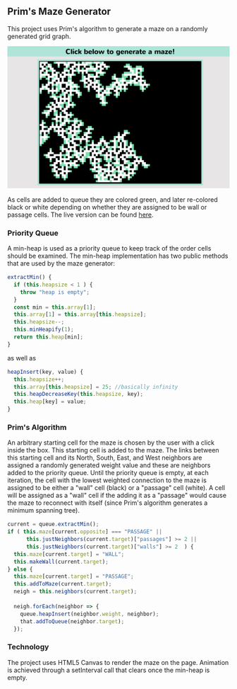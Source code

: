 ## Prim's Maze Generator

This project uses Prim's algorithm to generate a maze on a randomly generated grid graph.

![maze_in_progress](./maze_in_progress.png)

As cells are added to queue they are colored green, and later re-colored black or white depending on whether they are assigned to be wall or passage cells. The live version can be found [here](https://revillan.github.io/maze_generator/).

### Priority Queue

A min-heap is used as a priority queue to keep track of the order cells should be examined. The min-heap implementation has two public methods that are used by the maze generator:

```javascript
extractMin() {
  if (this.heapsize < 1 ) {
    throw "heap is empty";
  }
  const min = this.array[1];
  this.array[1] = this.array[this.heapsize];
  this.heapsize--;
  this.minHeapify(1);
  return this.heap[min];
}
```
as well as

```javascript
heapInsert(key, value) {
  this.heapsize++;
  this.array[this.heapsize] = 25; //basically infinity
  this.heapDecreaseKey(this.heapsize, key);
  this.heap[key] = value;
}
```

### Prim's Algorithm

An arbitrary starting cell for the maze is chosen by the user with a click inside the box. This starting cell is added to the maze. The links between this starting cell and its North, South, East, and West neighbors are assigned a randomly generated weight value and these are neighbors added to the priority queue. Until the priority queue is empty, at each iteration, the cell with the lowest weighted connection to the maze is assigned to be either a "wall" cell (black) or a "passage" cell (white). A cell will be assigned as a "wall" cell if the adding it as a "passage" would cause the maze to reconnect with itself (since Prim's algorithm generates a minimum spanning tree).

```javascript
current = queue.extractMin();
if ( this.maze[current.opposite] === "PASSAGE" ||
      this.justNeighbors(current.target)["passages"] >= 2 ||
      this.justNeighbors(current.target)["walls"] >= 2  ) {
  this.maze[current.target] = "WALL";
  this.makeWall(current.target);
} else {
  this.maze[current.target] = "PASSAGE";
  this.addToMaze(current.target);
  neigh = this.neighbors(current.target);

  neigh.forEach(neighbor => {
    queue.heapInsert(neighbor.weight, neighbor);
    that.addToQueue(neighbor.target);
  });
```

### Technology

The project uses HTML5 Canvas to render the maze on the page. Animation
is achieved through a setInterval call that clears once the min-heap is
empty.
